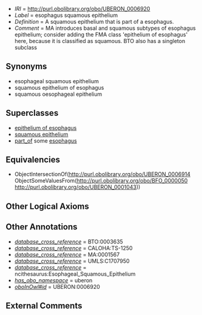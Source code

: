  * *IRI* = http://purl.obolibrary.org/obo/UBERON_0006920
 * *Label* = esophagus squamous epithelium
 * *Definition* = A squamous epithelium that is part of a esophagus.
 * *Comment* = MA introduces basal and squamous subtypes of esophagus epithelium; consider adding the FMA class 'epithelium of esophagus' here, because it is classified as squamous. BTO also has a singleton subclass

## Synonyms

 * esophageal squamous epithelium
 * squamous epithelium of esophagus
 * squamous oesophageal epithelium

## Superclasses

 * [epithelium of esophagus](../../UBERON/76/UBERON_0001976.md)
 * [squamous epithelium](../../UBERON/14/UBERON_0006914.md)
 * [part_of](../../BFO/50/BFO_0000050.md) some [esophagus](../../UBERON/43/UBERON_0001043.md)

## Equivalencies

 * ObjectIntersectionOf(<http://purl.obolibrary.org/obo/UBERON_0006914> ObjectSomeValuesFrom(<http://purl.obolibrary.org/obo/BFO_0000050> <http://purl.obolibrary.org/obo/UBERON_0001043>))

## Other Logical Axioms


## Other Annotations

 * *[database_cross_reference](../../ef/oboInOwl#hasDbXref.md)* = BTO:0003635
 * *[database_cross_reference](../../ef/oboInOwl#hasDbXref.md)* = CALOHA:TS-1250
 * *[database_cross_reference](../../ef/oboInOwl#hasDbXref.md)* = MA:0001567
 * *[database_cross_reference](../../ef/oboInOwl#hasDbXref.md)* = UMLS:C1707950
 * *[database_cross_reference](../../ef/oboInOwl#hasDbXref.md)* = ncithesaurus:Esophageal_Squamous_Epithelium
 * *[has_obo_namespace](../../ce/oboInOwl#hasOBONamespace.md)* = uberon
 * *[oboInOwl#id](../../id/oboInOwl#id.md)* = UBERON:0006920

## External Comments


